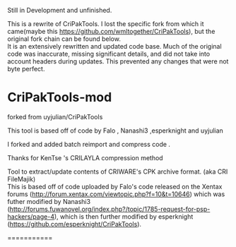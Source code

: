 Still in Development and unfinished.

This is a rewrite of CriPakTools.  I lost the specific fork from which it came(maybe this https://github.com/wmltogether/CriPakTools), but the original fork chain can be found below.  
It is an extensively rewritten and updated code base.  Much of the original code was inaccurate, missing significant details, and did not take into account headers during updates. This prevented any changes that were not byte perfect.  



CriPakTools-mod
===========
forked from uyjulian/CriPakTools

This tool is based off of code by Falo , Nanashi3 ,esperknight and uyjulian

I forked and added batch reimport and compress code .

Thanks for KenTse 's CRILAYLA compression method

Tool to extract/update contents of CRIWARE's CPK archive format. (aka CRI FileMajik)  
This is based off of code uploaded by Falo's code released on the Xentax forums (http://forum.xentax.com/viewtopic.php?f=10&t=10646) which was futher modified by Nanashi3 (http://forums.fuwanovel.org/index.php?/topic/1785-request-for-psp-hackers/page-4), which is then further modified by esperknight (https://github.com/esperknight/CriPakTools).  

===========
